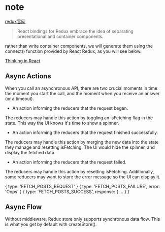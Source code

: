 # note

[redux官网](https://redux.js.org/docs/basics/UsageWithReact.html)

> React bindings for Redux embrace the idea of separating presentational and container components.

rather than write container components, we will generate them using the connect\(\) function provided by React Redux, as you will see below.

[Thinking in React](https://reactjs.org/docs/thinking-in-react.html)

## Async Actions

When you call an asynchronous API, there are two crucial moments in time: the moment you start the call, and the moment when you receive an answer \(or a timeout\).

* An action informing the reducers that the request began.

The reducers may handle this action by toggling an isFetching flag in the state. This way the UI knows it's time to show a spinner.

* An action informing the reducers that the request finished successfully.

The reducers may handle this action by merging the new data into the state they manage and resetting isFetching. The UI would hide the spinner, and display the fetched data.

* An action informing the reducers that the request failed.

The reducers may handle this action by resetting isFetching. Additionally, some reducers may want to store the error message so the UI can display it.

{ type: 'FETCH\_POSTS\_REQUEST' } { type: 'FETCH\_POSTS\_FAILURE', error: 'Oops' } { type: 'FETCH\_POSTS\_SUCCESS', response: { ... } }

## Async Flow

Without middleware, Redux store only supports synchronous data flow. This is what you get by default with createStore\(\).

